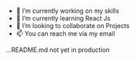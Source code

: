 - 🔭 I’m currently working on my skills
- 🌱 I’m currently learning React Js
- 👯 I’m looking to collaborate on Projects
- 📫 You can reach me via my email

...README.md not yet in production

